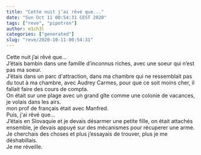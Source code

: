 ```yaml
---
title: "Cette nuit j’ai rêvé que..."
date: "Sun Oct 11 00:54:31 CEST 2020"
tags: ["reve", "pipotron"]
author: m1ch3l
categories: ["generated"]
slug: "reve/2020-10-11-00:54:31"
---
```


Cette nuit j’ai rêvé que...<br>
J’étais bambin dans une famille d’inconnus riches, avec une soeur qui n’est pas ma soeur.<br>
J’étais dans un parc d'attraction, dans ma chambre qui ne ressemblait pas du tout à ma chambre, avec Audrey Carmes, pour que ce soit moins cher, il fallait faire des cours de compta.<br>
On était sur une plage avec un grand gîte comme une colonie de vacances, je volais dans les airs.<br>
mon prof de français était avec Manfred.<br>
Puis, j'ai rêvé que...<br>
J’étais en Slovaquie et je devais désarmer une petite fille, on était attachés ensemble, je devais appuyé sur des mécanismes pour récuperer une arme.<br>
Je cherchais des choses et plus j’essayais de trouver, plus je me déshabillais.<br>
Je me réveille.<br>
